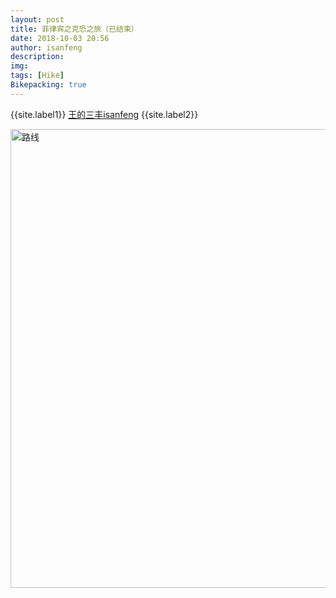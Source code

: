 ```yaml
---
layout: post
title: 菲律宾之克恐之旅（已结束）
date: 2018-10-03 20:56
author: isanfeng
description: 
img: 
tags: [Hike]
Bikepacking: true
---
```

{{site.label1}} <a href="https://isanfeng.github.io" target="\_blank">王的三丰isanfeng</a> {{site.label2}}

<img class="alignnone size-full wp-image-927" src="https://isanfeng.files.wordpress.com/2019/01/路线.png" alt="路线" width="895" height="734" />
